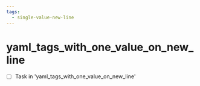 ```yaml
---
tags:
  - single-value-new-line
---
```



# yaml_tags_with_one_value_on_new_line

- [ ] Task in 'yaml_tags_with_one_value_on_new_line'

